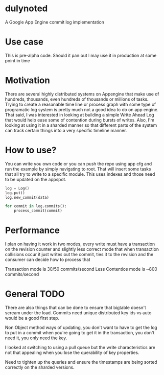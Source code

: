 # dulynoted
A Google App Engine commit log implementation

# Use case

This is pre-alpha code. Should it pan out I may use it in production at some
point in time

# Motivation

There are several highly distributed systems on Appengine that make use of
hundreds, thousands, even hundreds of thousands or millions of tasks. Trying to
create a reasonable time line or process graph with some type of programatic
log system is pretty much not a good idea to do on app engine. That said, I was
interested in looking at building a simple Write Ahead Log that would help ease
some of contention during bursts of writes. Also, I'm looking at using it in a
sharded manner so that different parts of the system can track certain things
into a very specific timeline manner.

# How to use?

You can write you own code or you can push the repo using app cfg and run the
example by simply navigating to root. That will insert some tasks that all try
to write to a specific module. This uses indexes and those need to be updated on
the appspot.


```python
log = Log()
log.put()
log.new_commit(data)

for commit in log.commits():
    process_commit(commit)

```


# Performance

I plan on having it work in two modes, every write must have a transaction on
the revision counter and slightly less correct mode that when transaction
collisions occur it just writes out the commit, ties it to the revision and the
consumer can decide how to process that

Transaction mode is  30/50 commits/second
Less Contentios mode is ~800 commits/second

# General TODO

There are also things that can be done to ensure that bigtable doesn't scream
under the load. Commits need unique distributed key ids vs auto would be a good
first step.

Non Object method ways of updating, you don't want to have to get the log to put
in a commit when you're going to get it in the transaction, you don't need it, 
you only need the key.

I looked at switching to using a pull queue but the write characteristics are
not that appealing when you lose the querability of key properties.

Need to tighten up the queries and ensure the timestamps are being sorted
correctly on the sharded versions.


